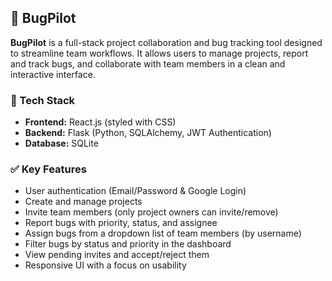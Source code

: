 ## 🚀 BugPilot

**BugPilot** is a full-stack project collaboration and bug tracking tool designed to streamline team workflows. It allows users to manage projects, report and track bugs, and collaborate with team members in a clean and interactive interface.

### 🔧 Tech Stack
- **Frontend:** React.js (styled with CSS)
- **Backend:** Flask (Python, SQLAlchemy, JWT Authentication)
- **Database:** SQLite

### ✅ Key Features
- User authentication (Email/Password & Google Login)
- Create and manage projects
- Invite team members (only project owners can invite/remove)
- Report bugs with priority, status, and assignee
- Assign bugs from a dropdown list of team members (by username)
- Filter bugs by status and priority in the dashboard
- View pending invites and accept/reject them
- Responsive UI with a focus on usability


